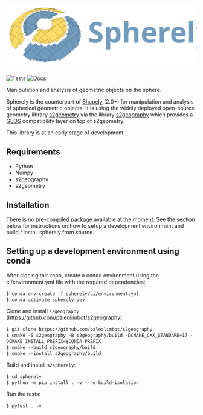 # ![spherely](docs/_static/spherely_logo.svg)

![Tests](https://github.com/benbovy/spherely/actions/workflows/run-tests.yaml/badge.svg)
[![Docs](https://readthedocs.org/projects/spherely/badge/?version=latest)](https://spherely.readthedocs.io)

Manipulation and analysis of geometric objects on the sphere.

Spherely is the counterpart of [Shapely](https://github.com/shapely/shapely)
(2.0+) for manipulation and analysis of spherical geometric objects. It is using
the widely deployed open-source geometry library
[s2geometry](https://github.com/google/s2geometry) via the library
[s2geography](https://github.com/paleolimbot/s2geography) which provides a
[GEOS](https://libgeos.org) compatibility layer on top of s2geometry.

This library is at an early stage of development.

## Requirements

- Python
- Numpy
- s2geography
- s2geometry

## Installation

There is no pre-compiled package available at the moment. See the section below
for instructions on how to setup a development environment and build / install
spherely from source.

## Setting up a development environment using conda

After cloning this repo, create a conda environment using the ci/environment.yml
file with the required dependencies:

```
$ conda env create -f spherely/ci/environment.yml
$ conda activate spherely-dev
```

Clone and install `s2geography` (https://github.com/paleolimbot/s2geography):

```
$ git clone https://github.com/paleolimbot/s2geography
$ cmake -S s2geography -B s2geography/build -DCMAKE_CXX_STANDARD=17 -DCMAKE_INSTALL_PREFIX=$CONDA_PREFIX
$ cmake --build s2geography/build
$ cmake --install s2geography/build
```

Build and install `s2spherely`:

```
$ cd spherely
$ python -m pip install . -v --no-build-isolation
```

Run the tests:

```
$ pytest . -v
```
